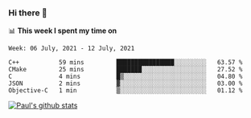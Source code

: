 ### Hi there 👋

📊 **This week I spent my time on**
<!--START_SECTION:waka-->
```text
Week: 06 July, 2021 - 12 July, 2021

C++           59 mins         ████████████████░░░░░░░░░   63.57 % 
CMake         25 mins         ███████░░░░░░░░░░░░░░░░░░   27.52 % 
C             4 mins          █▒░░░░░░░░░░░░░░░░░░░░░░░   04.80 % 
JSON          2 mins          ▓░░░░░░░░░░░░░░░░░░░░░░░░   03.00 % 
Objective-C   1 min           ▒░░░░░░░░░░░░░░░░░░░░░░░░   01.12 % 
```
<!--END_SECTION:waka-->


[![Paul's github stats](https://github-readme-stats.vercel.app/api?username=mickeyouyou&theme=dracula&show_icons=true)](https://github.com/anuraghazra/github-readme-stats)
